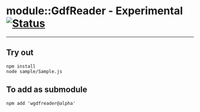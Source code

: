
# module::GdfReader - Experimental [![Status](https://github.com/Wandalen/wGdfReader/workflows/Test/badge.svg)](https://github.com/Wandalen/wGdfReader/actions?query=workflow%3ATest)

___

## Try out
```
npm install
node sample/Sample.js
```

## To add as submodule
```
npm add 'wgdfreader@alpha'
```

